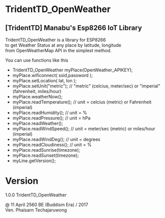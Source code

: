 TridentTD_OpenWeather
============
[TridentTD] Manabu's Esp8266 IoT Library
---------------------------------------------

TridentTD_OpenWeather is a library for ESP8266   
to get Weather Status at any place by latitude, longitude   
from OpenWeatherMap API in the simplest method.

You can use functions like this

- TridentTD_OpenWeather myPlace(OpenWeather_APIKEY);
- myPlace.wificonnect( ssid,password );
- myPlace.setLocation( lat, lon );
- myPlace.setUnit("metric");  // "metric" (celcius, meter/sec) or "imperial" (fahrenheit, miles/hour)
- myPlace.weatherNow();
- myPlace.readTemperature();  // unit = celcius (metric) or Fahrenheit (imperial)
- myPlace.readHumidity();     // unit = %
- myPlace.readPressure();      // unit = hPa
- myPlace.readWeather(); 
- myPlace.readWindSpeed(); // unit = meter/sec (metric) or miles/hour (imperial)
- myPlace.readWindDeg();    // unit = degrees
- myPlace.readCloudiness();  // unit = %
- myPlace.readSunrise(timezone);
- myPlace.readSunset(timezone);
- myLine.getVersion();

Version
=====
1.0.0  TridentTD_OpenWeather

@ 11 April 2560 BE (Buddism Era)  / 2017  
Ven. Phaisarn Techajaruwong
